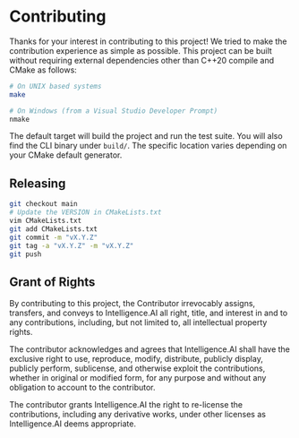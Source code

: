 Contributing
============

Thanks for your interest in contributing to this project! We tried to make the
contribution experience as simple as possible. This project can be built
without requiring external dependencies other than C++20 compile and CMake as
follows:

```sh
# On UNIX based systems
make

# On Windows (from a Visual Studio Developer Prompt)
nmake
```

The default target will build the project and run the test suite. You will also
find the CLI binary under `build/`. The specific location varies depending on
your CMake default generator.

Releasing
---------

```sh
git checkout main
# Update the VERSION in CMakeLists.txt
vim CMakeLists.txt
git add CMakeLists.txt
git commit -m "vX.Y.Z"
git tag -a "vX.Y.Z" -m "vX.Y.Z"
git push
```

Grant of Rights
---------------

By contributing to this project, the Contributor irrevocably assigns,
transfers, and conveys to Intelligence.AI all right, title, and interest in
and to any contributions, including, but not limited to, all intellectual
property rights.

The contributor acknowledges and agrees that Intelligence.AI shall have the
exclusive right to use, reproduce, modify, distribute, publicly display,
publicly perform, sublicense, and otherwise exploit the contributions, whether
in original or modified form, for any purpose and without any obligation to
account to the contributor.

The contributor grants Intelligence.AI the right to re-license the
contributions, including any derivative works, under other licenses as
Intelligence.AI deems appropriate.

